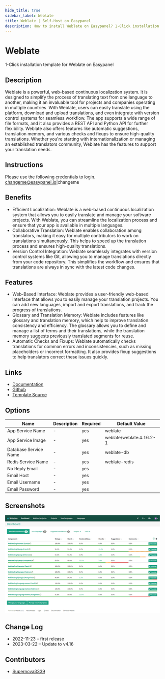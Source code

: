 ```yaml
---
hide_title: true
sidebar_label: Weblate
title: Weblate | Self-Host on Easypanel
description: How to install Weblate on Easypanel? 1-Click installation template for Weblate on Easypanel
---
```


<!-- generated -->

# Weblate

1-Click installation template for Weblate on Easypanel

## Description

Weblate is a powerful, web-based continuous localization system. It is designed to simplify the process of translating text from one language to another, making it an invaluable tool for projects and companies operating in multiple countries. With Weblate, users can easily translate using the platform, download and upload translations, and even integrate with version control systems for seamless workflow. The app supports a wide range of file formats, and it also provides a REST API and Python API for further flexibility. Weblate also offers features like automatic suggestions, translation memory, and various checks and fixups to ensure high-quality translations. Whether you&#39;re starting with internationalization or managing an established translators community, Weblate has the features to support your translation needs.

## Instructions

Please use the following credentials to login. changeme@easypanel.io|changeme

## Benefits

- Efficient Localization: Weblate is a web-based continuous localization system that allows you to easily translate and manage your software projects. With Weblate, you can streamline the localization process and ensure that your app is available in multiple languages.
- Collaborative Translation: Weblate enables collaboration among translators, making it easy for multiple contributors to work on translations simultaneously. This helps to speed up the translation process and ensures high-quality translations.
- Version Control Integration: Weblate seamlessly integrates with version control systems like Git, allowing you to manage translations directly from your code repository. This simplifies the workflow and ensures that translations are always in sync with the latest code changes.

## Features

- Web-Based Interface: Weblate provides a user-friendly web-based interface that allows you to easily manage your translation projects. You can add new languages, import and export translations, and track the progress of translations.
- Glossary and Translation Memory: Weblate includes features like glossary and translation memory, which help to improve translation consistency and efficiency. The glossary allows you to define and manage a list of terms and their translations, while the translation memory suggests previously translated segments for reuse.
- Automatic Checks and Fixups: Weblate automatically checks translations for common errors and inconsistencies, such as missing placeholders or incorrect formatting. It also provides fixup suggestions to help translators correct these issues quickly.

## Links

- [Documentation](https://docs.weblate.org/en/latest/index.html)
- [Github](https://github.com/WeblateOrg/weblate)
- [Template Source](https://github.com/easypanel-io/templates/tree/main/templates/weblate)

## Options

Name | Description | Required | Default Value
-|-|-|-
App Service Name | - | yes | weblate
App Service Image | - | yes | weblate/weblate:4.16.2-1
Database Service Name | - | yes | weblate-db
Redis Service Name | - | yes | weblate-redis
No Reply Email | - | yes | 
Email Host | - | yes | 
Email Username | - | yes | 
Email Password | - | yes | 

## Screenshots

![Weblate Screenshot](./assets/screenshot.png)

## Change Log

- 2022-11-23 – first release
- 2023-03-22 – Update to v4.16

## Contributors

- [Supernova3339](https://github.com/Supernova3339)
